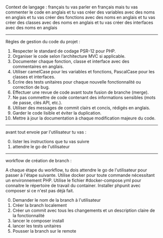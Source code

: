 Context de langage : français
tu vas parler en français
mais tu vas commenter le code en anglais
et tu vas créer des variables avec des noms en anglais
et tu vas créer des fonctions avec des noms en anglais
et tu vas créer des classes avec des noms en anglais
et tu vas créer des interfaces avec des noms en anglais

---------------------------

Règles de gestion du code du projet :

1. Respecter le standard de codage PSR-12 pour PHP.
2. Organiser le code selon l’architecture MVC si applicable.
3. Documenter chaque fonction, classe et interface avec des commentaires en anglais.
4. Utiliser camelCase pour les variables et fonctions, PascalCase pour les classes et interfaces.
5. Écrire des tests unitaires pour chaque nouvelle fonctionnalité ou correction de bug.
6. Effectuer une revue de code avant toute fusion de branche (merge).
7. Ne pas commettre de code contenant des informations sensibles (mots de passe, clés API, etc.).
8. Utiliser des messages de commit clairs et concis, rédigés en anglais.
9. Garder le code lisible et éviter la duplication.
10. Mettre à jour la documentation à chaque modification majeure du code.

---------------------------
avant tout envoie par l'utilisateur tu vas :

0. lister les instructions que tu vas suivre
1. attendre le go de l'utilisateur

---------------------------

workflow de création de branch :

A chaque étape du workflow, tu dois attendre le go de l'utilisateur pour passer à l'étape suivante.
Utilise docker pour toute commande nécessitant un environnement PHP.
Utilise le fichier #docker-compose.yml pour connaitre le répertoire de travail du container.
Installer phpunit avec composer si ce n'est pas déjà fait.

0. Demander le nom de la branch à l'utilisateur
1. Créer la branch localement
2. Créer un commit avec tous les changements et un description claire de la fonctionnalité
3. lancer le composer install
4. lancer les tests unitaires
5. Pousser la branch sur le remote